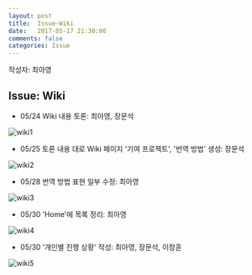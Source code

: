 ```yaml
---
layout: post
title:  Issue-Wiki
date:   2017-05-17 21:30:00
comments: false
categories: Issue
---
```


작성자: 최아영

## Issue: Wiki
* 05/24 Wiki 내용 토론: 최아영, 장문석

![wiki1](https://17-1-skku-oss.github.io/126B/images/issue/wiki1.png)


* 05/25 토론 내용 대로 Wiki 페이지 '기여 프로젝트', '번역 방법' 생성: 장문석

![wiki2](https://17-1-skku-oss.github.io/126B/images/issue/wiki2.png)


* 05/28 번역 방법 표현 일부 수정: 최아영

![wiki3](https://17-1-skku-oss.github.io/126B/images/issue/wiki3.png)


* 05/30 'Home'에 목록 정리: 최아영

![wiki4](https://17-1-skku-oss.github.io/126B/images/issue/wiki4.png)


* 05/30 '개인별 진행 상황' 작성: 최아영, 장문석, 이창훈

![wiki5](https://17-1-skku-oss.github.io/126B/images/issue/wiki5.png)

